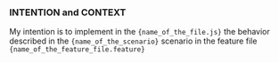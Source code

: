### INTENTION and CONTEXT
My intention is to implement in the `{name_of_the_file.js}` the behavior described in the `{name_of_the_scenario}` scenario in the feature file `{name_of_the_feature_file.feature}` 